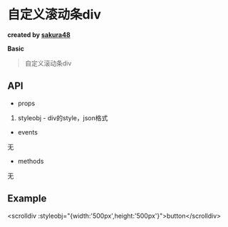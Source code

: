 # 自定义滚动条div

**created by [sakura48](https://github.com/sakura48)**

**Basic**

> 自定义滚动条div

## API

* props

1. styleobj - div的style，json格式

* events

无

* methods

无

## Example

\<scrolldiv :styleobj="{width:'500px',height:'500px'}"\>button\</scrolldiv\>

